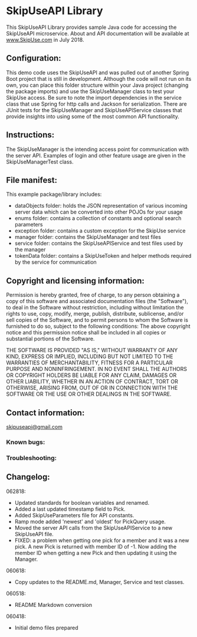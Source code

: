 # SkipUseAPI Library
This SkipUseAPI Library provides sample Java code for accessing the SkipUseAPI microservice. About and API documentation will be available at www.SkipUse.com in July 2018.

## Configuration:
This demo code uses the SkipUseAPI and was pulled out of another Spring Boot project that is still in development. Although the code will not run on its own, you can place this folder structure within your Java project (changing the package imports) and use the SkipUseManager class to test your SkipUse access. Be sure to note the import dependencies in the service class that use Spring for http calls and Jackson for serialization. There are JUnit tests for the SkipUseManager and SkipUseAPIService classes that provide insights into using some of the most common API functionality.

## Instructions:
The SkipUseManager is the intending access point for communication with the server API. Examples of login and other feature usage are given in the SkipUseManagerTest class.

## File manifest:
This example package/library includes:
* dataObjects folder: holds the JSON representation of various incoming server data which can be converted into other POJOs for your usage
* enums folder: contains a collection of constants and optional search parameters
* exception folder: contains a custom exception for the SkipUse service
* manager folder: contains the SkipUseManager and test files
* service folder: contains the SkipUseAPIService and test files used by the manager 
* tokenData folder: contains a SkipUseToken and helper methods required by the service for communication

## Copyright and licensing information:
Permission is hereby granted, free of charge, to any person obtaining a copy of this software and associated documentation files (the "Software"), to deal in the Software without restriction, including without limitation the rights to use, copy, modify, merge, publish, distribute, sublicense, and/or sell copies of the Software, and to permit persons to whom the Software is furnished to do so, subject to the following conditions:
The above copyright notice and this permission notice shall be included in all copies or substantial portions of the Software.

THE SOFTWARE IS PROVIDED "AS IS," WITHOUT WARRANTY OF ANY KIND, EXPRESS OR IMPLIED, INCLUDING BUT NOT LIMITED TO THE WARRANTIES OF MERCHANTABILITY, FITNESS FOR A PARTICULAR PURPOSE AND NONINFRINGEMENT. IN NO EVENT SHALL THE AUTHORS OR COPYRIGHT HOLDERS BE LIABLE FOR ANY CLAIM, DAMAGES OR OTHER LIABILITY, WHETHER IN AN ACTION OF CONTRACT, TORT OR OTHERWISE, ARISING FROM, OUT OF OR IN CONNECTION WITH THE SOFTWARE OR THE USE OR OTHER DEALINGS IN THE SOFTWARE.

## Contact information:
skipuseapi@gmail.com

### Known bugs:
### Troubleshooting:

## Changelog:

062818:
* Updated standards for boolean variables and renamed.
* Added a last updated timestamp field to Pick.
* Added SkipUseParameters file for API constants.
* Ramp mode added 'newest' and 'oldest' for PickQuery usage.
* Moved the server API calls from the SkipUseAPIService to a new SkipUseAPI file.
* FIXED: a problem when getting one pick for a member and it was a new pick. A new Pick is returned with member ID of -1. Now adding the member ID when getting a new Pick and then updating it using the Manager.

060618: 
* Copy updates to the README.md, Manager, Service and test classes. 

060518: 
* README Markdown conversion 
 
060418: 
* Initial demo files prepared 

